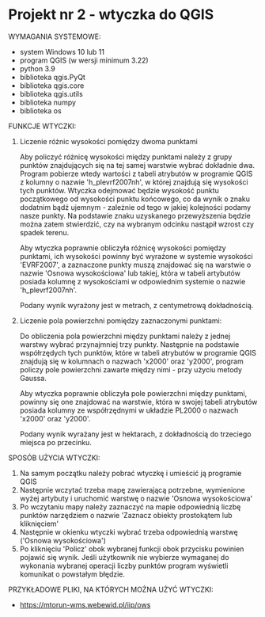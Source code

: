 # Projekt nr 2 - wtyczka do QGIS

WYMAGANIA SYSTEMOWE:
  - system Windows 10 lub 11
  - program QGIS (w wersji minimum 3.22)
  - python 3.9
  - biblioteka qgis.PyQt
  - biblioteka qgis.core
  - biblioteka qgis.utils
  - biblioteka numpy
  - biblioteka os
 


FUNKCJE WTYCZKI:

  1. Liczenie różnic wysokości pomiędzy dwoma punktami
  
     Aby policzyć różnicę wysokości między punktami należy z grupy punktów znajdujących się na tej samej warstwie wybrać dokładnie dwa.
     Program pobierze wtedy wartości z tabeli atrybutów w programie QGIS z kolumny o nazwie 'h_plevrf2007nh', w której znajdują się 
     wysokości tych punktów. Wtyczka odejmować będzie wysokość punktu początkowego od wysokości punktu końcowego, co da wynik o znaku 
     dodatnim bądź ujemnym - zależnie od tego w jakiej kolejności podamy nasze punkty. Na podstawie znaku uzyskanego przewyższenia 
     będzie można zatem stwierdzić, czy na wybranym odcinku nastąpił wzrost czy spadek terenu.
     
     Aby wtyczka poprawnie obliczyła różnicę wysokości pomiędzy punktami, ich wysokości powinny być wyrażone w systemie wysokości  
     'EVRF2007', a zaznaczone punkty muszą znajdować się na warstwie o nazwie 'Osnowa wysokościowa' lub takiej, która w tabeli artybutów
     posiada kolumnę z wysokościami w odpowiednim systemie o nazwie 'h_plevrf2007nh'. 
     
     Podany wynik wyrażony jest w metrach, z centymetrową dokładnością.
     
     
  2. Liczenie pola powierzchni pomiędzy zaznaczonymi punktami:
  
     Do obliczenia pola powierzchni między punktami należy z jednej warstwy wybrać przynajmniej trzy punkty. Następnie na podstawie współrzędych tych 
     punktów, które w tabeli atrybutów w programie QGIS znajdują się w kolumnach o nazwach 'x2000' oraz 'y2000', program policzy pole 
     powierzchni zawarte między nimi - przy użyciu metody Gaussa. 
     
     Aby wtyczka poprawnie obliczyła pole powierzchni między punktami, powinny się one znajdować na warstwie, która w swojej tabeli
     atrybutów posiada kolumny ze współrzędnymi w układzie PL2000 o nazwach 'x2000' oraz 'y2000'.
     
     Podany wynik wyrażany jest w hektarach, z dokładnością do trzeciego miejsca po przecinku.
     
     
     
SPOSÓB UŻYCIA WTYCZKI:
  1. Na samym początku należy pobrać wtyczkę i umieścić ją programie QGIS
  2. Następnie wczytać trzeba mapę zawierającą potrzebne, wymienione wyżej artybuty i uruchomić warstwę o nazwie 'Osnowa wysokościowa'
  3. Po wczytaniu mapy należy zaznaczyć na mapie odpowiednią liczbę punktów narzędziem o nazwie 'Zaznacz obiekty prostokątem lub 
     kliknięciem'
  5. Następnie w okienku wtyczki wybrać trzeba odpowiednią warstwę ('Osnowa wysokościowa')
  6. Po kliknięciu 'Policz' obok wybranej funkcji obok przycisku powinien pojawić się wynik. Jeśli użytkownik nie wybierze wymaganej
     do wykonania wybranej operacji liczby punktów program wyświetli komunikat o powstałym błędzie.
     
     
     
PRZYKŁADOWE PLIKI, NA KTÓRYCH MOŻNA UŻYĆ WTYCZKI:
  - https://mtorun-wms.webewid.pl/iip/ows




